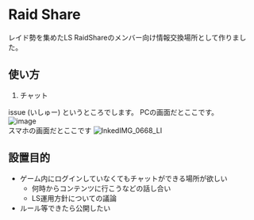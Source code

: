 # Raid Share

レイド勢を集めたLS RaidShareのメンバー向け情報交換場所として作りました。


## 使い方

1. チャット

issue (いしゅー) というところでします。
PCの画面だとここです。  
![image](https://user-images.githubusercontent.com/39856549/106034637-80063f80-6116-11eb-9bef-f6feb3478479.png)  
スマホの画面だとここです
![InkedIMG_0668_LI](https://user-images.githubusercontent.com/39856549/106035156-1d617380-6117-11eb-9cb4-320fbdb45c0a.jpg)




## 設置目的

* ゲーム内にログインしていなくてもチャットができる場所が欲しい
	* 何時からコンテンツに行こうなどの話し合い
	* LS運用方針についての議論
* ルール等できたら公開したい


